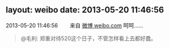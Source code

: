 layout: weibo
date: 2013-05-20 11:46:56
---
2013-05-20 11:46:56  &nbsp;&nbsp;&nbsp;&nbsp;&nbsp;&nbsp; 来自 <a href="http://weibo.com/" rel="nofollow">微博 weibo.com</a>
呵呵……
>  @毛利: 郑重对待520这个日子，不管怎样看上去都好蠢。 ​​​
